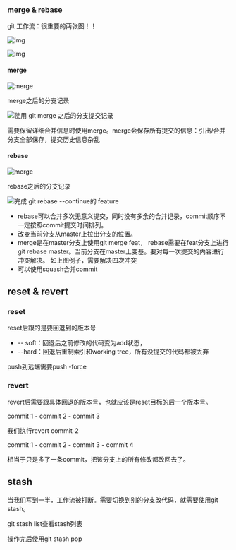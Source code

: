 ### merge & rebase

git 工作流：很重要的两张图！！

![img](https://user-gold-cdn.xitu.io/2018/5/9/16343316cbad1533?imageView2/0/w/1280/h/960/format/webp/ignore-error/1)



![img](https://user-gold-cdn.xitu.io/2018/5/9/1634331848b2fff5?imageView2/0/w/1280/h/960/format/webp/ignore-error/1)

#### merge

![merge](https://user-gold-cdn.xitu.io/2018/5/9/16342fbc3161f98e?imageView2/0/w/1280/h/960/format/webp/ignore-error/1)

merge之后的分支记录

![使用 `git merge` 之后的分支提交记录](https://user-gold-cdn.xitu.io/2018/5/9/16342fc20a5fe006?imageView2/0/w/1280/h/960/format/webp/ignore-error/1)



需要保留详细合并信息时使用merge。merge会保存所有提交的信息：引出/合并分支全部保存，提交历史信息杂乱

#### rebase

![merge](https://user-gold-cdn.xitu.io/2018/5/9/16342fc20a6c6c8f?imageView2/0/w/1280/h/960/format/webp/ignore-error/1)

rebase之后的分支记录

![完成 `git rebase --continue`的 feature](https://user-gold-cdn.xitu.io/2018/5/9/16342fc54cf6e1a2?imageView2/0/w/1280/h/960/format/webp/ignore-error/1)

* rebase可以合并多次无意义提交，同时没有多余的合并记录，commit顺序不一定按照commit提交时间排列。
* 改变当前分支从master上拉出分支的位置。
* merge是在master分支上使用git merge feat， rebase需要在feat分支上进行git rebase master。当前分支在master上变基。要对每一次提交的内容进行冲突解决。 如上图例子，需要解决四次冲突
* 可以使用squash合并commit



## reset & revert

### reset

reset后跟的是要回退到的版本号

* -- soft：回退后之前修改的代码变为add状态，
* --hard：回退后重制索引和working tree，所有没提交的代码都被丢弃

push到远端需要push -force

### revert

revert后需要跟具体回退的版本号，也就应该是reset目标的后一个版本号。

commit 1 - commit 2 - commit 3

我们执行revert commit-2

commit 1 - commit 2 - commit 3 - commit 4

相当于只是多了一条commit，把该分支上的所有修改都改回去了。



## stash

当我们写到一半，工作流被打断。需要切换到别的分支改代码，就需要使用git stash。

git stash list查看stash列表

操作完后使用git stash pop